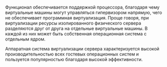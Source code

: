 Функционал обеспечивается поддержкой процессора, благодаря чему виртуальные машины могут управляться гипервизором напрямую, чего не обеспечивает программная виртуализация. Проще говоря, при виртуализации ресурсы изолированного физического сервера разделяются друг от друга на отдельные виртуальные машины. В каждой из них может быть собственная операционная система с отдельным ядром.

Аппаратная система виртуализации сервера характеризуется высокой производительностью всех гостевых операционных систем и пользуется популярностью благодаря высокой эффективности.